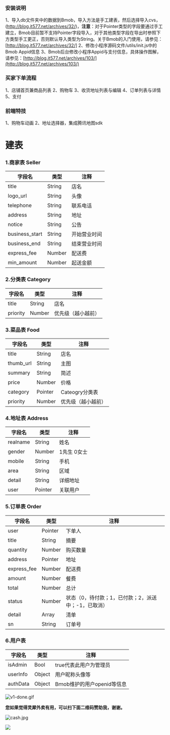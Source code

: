 
### 安装说明

1、导入db文件夹中的数据到Bmob，导入方法是手工建表，然后选择导入cvs，(http://blog.it577.net/archives/32/)，**注意**：对于Pointer类型的字段要通过手工建立，Bmob目前暂不支持Pointer字段导入，对于其他类型字段在导出时参照下方类型手工更正，否则默认导入类型为String。关于Bmob的入门使用，请参见：[http://blog.it577.net/archives/32/]
2、修改小程序源码文件/utils/init.js中的Bmob Appid信息
3、Bmob后台修改小程序Appid与支付信息，具体操作图解，请参见：[http://blog.it577.net/archives/103/](http://blog.it577.net/archives/103/)

### 买家下单流程
1、店铺首页兼商品列表
2、购物车
3、收货地址列表与编辑
4、订单列表与详情
5、支付

### 前端特技
1、购物车动画
2、地址选择器，集成腾讯地图sdk

# 建表

### 1.商家表 Seller

字段名 | 类型 | 注释
--------  | ------ | --------
title | String | 店名 
logo_url | String | 头像
telephone | String | 联系电话
address | String  | 地址
notice | String | 公告
business_start | String | 开始营业时间
business_end | String | 结束营业时间
express_fee | Number | 配送费
min_amount | Number | 起送金额

### 2.分类表 Category
字段名 | 类型 | 注释
--------  | ------ | --------
title | String | 店名 
priority | Number | 优先级（越小越前）

### 3.菜品表 Food

字段名 | 类型 | 注释
--------  | ------ | --------
title | String | 店名 
thumb_url | String | 主图
summary | String | 简述
price | Number | 价格
category | Pointer | Cateogry分类表
priority | Number | 优先级（越小越前）

### 4.地址表 Address

字段名 | 类型 | 注释
--------  | ------ | --------
realname | String | 姓名
gender | Number | 1先生 0女士
mobile | String | 手机
area | String | 区域
detail | String | 详细地址
user | Pointer | 关联用户

### 5.订单表 Order

字段名 | 类型 | 注释
--------  | ------ | --------
user | Pointer | 下单人
title | String | 摘要
quantity | Number | 购买数量
address | Pointer | 地址
express_fee | Number | 配送费
amount | Number | 餐费
total | Number | 总计
status | Number | 状态（0，待付款；1，已付款；2，派送中；-1，已取消）
detail | Array | 清单
sn | String | 订单号

### 6.用户表

字段名 | 类型 | 注释
--------  | ------ | --------
isAdmin | Bool | true代表此用户为管理员
userInfo | Object | 用户昵称头像等
authData | Object | Bｍob维护的用户openid等信息

![v1-done.gif](http://upload-images.jianshu.io/upload_images/2599324-548b6e719f225ee4.gif?imageMogr2/auto-orient/strip)

**您如果觉得灵犀外卖有用，可以扫下面二维码赞助我，谢谢。**

![cash.jpg](http://upload-images.jianshu.io/upload_images/2599324-fcb1188bc42629ff.jpg?imageMogr2/auto-orient/strip%7CimageView2/2/w/1240)

![](http://upload-images.jianshu.io/upload_images/2599324-60b6db0a9b0ed867.png?imageMogr2/auto-orient/strip%7CimageView2/2/w/1240)

